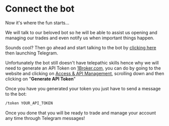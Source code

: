 # Connect the bot

Now it's where the fun starts...

We will talk to our beloved bot so he will be able to assist us opening and
managing our trades and even notify us when important things happen.

Sounds cool? Then go ahead and start talking to the bot by [clicking here](http://t.me/telebroker_bot)
then launching Telegram.

Unfortunately the bot still doesn't have telepathic skills hence why we will
need to generate an API Token on [1Broker.com](https://1broker.com/?r=11468),
you can do by going to the website and clicking on [Access & API Management](https://1broker.com/trade/#access-management"),
scrolling down and then clicking on "**Generate API Token**"

Once you have you generated your token you just have to send a message to the bot:

``` bash
/token YOUR_API_TOKEN
```

Once you done that you will be ready to trade and manage your account any time
through Telegram messages!


